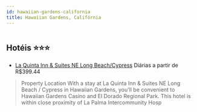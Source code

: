 ```yaml
---
id: hawaiian-gardens-california
title: Hawaiian Gardens, Califórnia
---
```


<center><img src="https://assets.cosmos-data.com/1/0016388fa851020229d13d39249f4e20-314273.jpg" alt="" /></center>


## Hotéis ⭐️⭐️⭐️

-    [La Quinta Inn & Suites NE Long Beach/Cypress](https://www.hurb.com/aud/https://www.hurb.com/hoteis/hawaiian-gardens/la-quinta-inn-suites-ne-long-beach-cypress-JNP-JP192436?cmp=18055) Diárias a partir de R$399.44
   > Property Location With a stay at La Quinta Inn &amp; Suites NE Long Beach / Cypress in Hawaiian Gardens, you&apos;ll be convenient to Hawaiian Gardens Casino and El Dorado Regional Park. This hotel is within close proximity of La Palma Intercommunity Hosp
